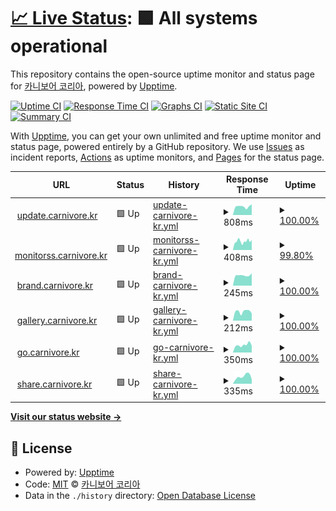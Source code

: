 # [📈 Live Status](https://status.carnivore.kr): <!--live status--> **🟩 All systems operational**

This repository contains the open-source uptime monitor and status page for [카니보어 코리아](https://carnivore.kr), powered by [Upptime](https://github.com/upptime/upptime).

[![Uptime CI](https://github.com/CarnivoreKR/status/workflows/Uptime%20CI/badge.svg)](https://github.com/CarnivoreKR/status/actions?query=workflow%3A%22Uptime+CI%22)
[![Response Time CI](https://github.com/CarnivoreKR/status/workflows/Response%20Time%20CI/badge.svg)](https://github.com/CarnivoreKR/status/actions?query=workflow%3A%22Response+Time+CI%22)
[![Graphs CI](https://github.com/CarnivoreKR/status/workflows/Graphs%20CI/badge.svg)](https://github.com/CarnivoreKR/status/actions?query=workflow%3A%22Graphs+CI%22)
[![Static Site CI](https://github.com/CarnivoreKR/status/workflows/Static%20Site%20CI/badge.svg)](https://github.com/CarnivoreKR/status/actions?query=workflow%3A%22Static+Site+CI%22)
[![Summary CI](https://github.com/CarnivoreKR/status/workflows/Summary%20CI/badge.svg)](https://github.com/CarnivoreKR/status/actions?query=workflow%3A%22Summary+CI%22)

With [Upptime](https://upptime.js.org), you can get your own unlimited and free uptime monitor and status page, powered entirely by a GitHub repository. We use [Issues](https://github.com/CarnivoreKR/status/issues) as incident reports, [Actions](https://github.com/CarnivoreKR/status/actions) as uptime monitors, and [Pages](https://status.carnivore.kr) for the status page.

<!--start: status pages-->
<!-- This summary is generated by Upptime (https://github.com/upptime/upptime) -->
<!-- Do not edit this manually, your changes will be overwritten -->
<!-- prettier-ignore -->
| URL | Status | History | Response Time | Uptime |
| --- | ------ | ------- | ------------- | ------ |
| <img alt="" src="https://icons.duckduckgo.com/ip3/update.carnivore.kr.ico" height="13"> [update.carnivore.kr](https://update.carnivore.kr/) | 🟩 Up | [update-carnivore-kr.yml](https://github.com/CarnivoreKR/status/commits/HEAD/history/update-carnivore-kr.yml) | <details><summary><img alt="Response time graph" src="./graphs/update-carnivore-kr/response-time-week.png" height="20"> 808ms</summary><br><a href="https://status.carnivore.kr/history/update-carnivore-kr"><img alt="Response time 1000" src="https://img.shields.io/endpoint?url=https%3A%2F%2Fraw.githubusercontent.com%2FCarnivoreKR%2Fstatus%2FHEAD%2Fapi%2Fupdate-carnivore-kr%2Fresponse-time.json"></a><br><a href="https://status.carnivore.kr/history/update-carnivore-kr"><img alt="24-hour response time 1008" src="https://img.shields.io/endpoint?url=https%3A%2F%2Fraw.githubusercontent.com%2FCarnivoreKR%2Fstatus%2FHEAD%2Fapi%2Fupdate-carnivore-kr%2Fresponse-time-day.json"></a><br><a href="https://status.carnivore.kr/history/update-carnivore-kr"><img alt="7-day response time 808" src="https://img.shields.io/endpoint?url=https%3A%2F%2Fraw.githubusercontent.com%2FCarnivoreKR%2Fstatus%2FHEAD%2Fapi%2Fupdate-carnivore-kr%2Fresponse-time-week.json"></a><br><a href="https://status.carnivore.kr/history/update-carnivore-kr"><img alt="30-day response time 1015" src="https://img.shields.io/endpoint?url=https%3A%2F%2Fraw.githubusercontent.com%2FCarnivoreKR%2Fstatus%2FHEAD%2Fapi%2Fupdate-carnivore-kr%2Fresponse-time-month.json"></a><br><a href="https://status.carnivore.kr/history/update-carnivore-kr"><img alt="1-year response time 1000" src="https://img.shields.io/endpoint?url=https%3A%2F%2Fraw.githubusercontent.com%2FCarnivoreKR%2Fstatus%2FHEAD%2Fapi%2Fupdate-carnivore-kr%2Fresponse-time-year.json"></a></details> | <details><summary><a href="https://status.carnivore.kr/history/update-carnivore-kr">100.00%</a></summary><a href="https://status.carnivore.kr/history/update-carnivore-kr"><img alt="All-time uptime 100.00%" src="https://img.shields.io/endpoint?url=https%3A%2F%2Fraw.githubusercontent.com%2FCarnivoreKR%2Fstatus%2FHEAD%2Fapi%2Fupdate-carnivore-kr%2Fuptime.json"></a><br><a href="https://status.carnivore.kr/history/update-carnivore-kr"><img alt="24-hour uptime 100.00%" src="https://img.shields.io/endpoint?url=https%3A%2F%2Fraw.githubusercontent.com%2FCarnivoreKR%2Fstatus%2FHEAD%2Fapi%2Fupdate-carnivore-kr%2Fuptime-day.json"></a><br><a href="https://status.carnivore.kr/history/update-carnivore-kr"><img alt="7-day uptime 100.00%" src="https://img.shields.io/endpoint?url=https%3A%2F%2Fraw.githubusercontent.com%2FCarnivoreKR%2Fstatus%2FHEAD%2Fapi%2Fupdate-carnivore-kr%2Fuptime-week.json"></a><br><a href="https://status.carnivore.kr/history/update-carnivore-kr"><img alt="30-day uptime 100.00%" src="https://img.shields.io/endpoint?url=https%3A%2F%2Fraw.githubusercontent.com%2FCarnivoreKR%2Fstatus%2FHEAD%2Fapi%2Fupdate-carnivore-kr%2Fuptime-month.json"></a><br><a href="https://status.carnivore.kr/history/update-carnivore-kr"><img alt="1-year uptime 100.00%" src="https://img.shields.io/endpoint?url=https%3A%2F%2Fraw.githubusercontent.com%2FCarnivoreKR%2Fstatus%2FHEAD%2Fapi%2Fupdate-carnivore-kr%2Fuptime-year.json"></a></details>
| <img alt="" src="https://icons.duckduckgo.com/ip3/monitorss.carnivore.kr.ico" height="13"> [monitorss.carnivore.kr](https://monitorss.carnivore.kr/) | 🟩 Up | [monitorss-carnivore-kr.yml](https://github.com/CarnivoreKR/status/commits/HEAD/history/monitorss-carnivore-kr.yml) | <details><summary><img alt="Response time graph" src="./graphs/monitorss-carnivore-kr/response-time-week.png" height="20"> 408ms</summary><br><a href="https://status.carnivore.kr/history/monitorss-carnivore-kr"><img alt="Response time 1366" src="https://img.shields.io/endpoint?url=https%3A%2F%2Fraw.githubusercontent.com%2FCarnivoreKR%2Fstatus%2FHEAD%2Fapi%2Fmonitorss-carnivore-kr%2Fresponse-time.json"></a><br><a href="https://status.carnivore.kr/history/monitorss-carnivore-kr"><img alt="24-hour response time 480" src="https://img.shields.io/endpoint?url=https%3A%2F%2Fraw.githubusercontent.com%2FCarnivoreKR%2Fstatus%2FHEAD%2Fapi%2Fmonitorss-carnivore-kr%2Fresponse-time-day.json"></a><br><a href="https://status.carnivore.kr/history/monitorss-carnivore-kr"><img alt="7-day response time 408" src="https://img.shields.io/endpoint?url=https%3A%2F%2Fraw.githubusercontent.com%2FCarnivoreKR%2Fstatus%2FHEAD%2Fapi%2Fmonitorss-carnivore-kr%2Fresponse-time-week.json"></a><br><a href="https://status.carnivore.kr/history/monitorss-carnivore-kr"><img alt="30-day response time 651" src="https://img.shields.io/endpoint?url=https%3A%2F%2Fraw.githubusercontent.com%2FCarnivoreKR%2Fstatus%2FHEAD%2Fapi%2Fmonitorss-carnivore-kr%2Fresponse-time-month.json"></a><br><a href="https://status.carnivore.kr/history/monitorss-carnivore-kr"><img alt="1-year response time 1366" src="https://img.shields.io/endpoint?url=https%3A%2F%2Fraw.githubusercontent.com%2FCarnivoreKR%2Fstatus%2FHEAD%2Fapi%2Fmonitorss-carnivore-kr%2Fresponse-time-year.json"></a></details> | <details><summary><a href="https://status.carnivore.kr/history/monitorss-carnivore-kr">99.80%</a></summary><a href="https://status.carnivore.kr/history/monitorss-carnivore-kr"><img alt="All-time uptime 97.92%" src="https://img.shields.io/endpoint?url=https%3A%2F%2Fraw.githubusercontent.com%2FCarnivoreKR%2Fstatus%2FHEAD%2Fapi%2Fmonitorss-carnivore-kr%2Fuptime.json"></a><br><a href="https://status.carnivore.kr/history/monitorss-carnivore-kr"><img alt="24-hour uptime 100.00%" src="https://img.shields.io/endpoint?url=https%3A%2F%2Fraw.githubusercontent.com%2FCarnivoreKR%2Fstatus%2FHEAD%2Fapi%2Fmonitorss-carnivore-kr%2Fuptime-day.json"></a><br><a href="https://status.carnivore.kr/history/monitorss-carnivore-kr"><img alt="7-day uptime 99.80%" src="https://img.shields.io/endpoint?url=https%3A%2F%2Fraw.githubusercontent.com%2FCarnivoreKR%2Fstatus%2FHEAD%2Fapi%2Fmonitorss-carnivore-kr%2Fuptime-week.json"></a><br><a href="https://status.carnivore.kr/history/monitorss-carnivore-kr"><img alt="30-day uptime 99.23%" src="https://img.shields.io/endpoint?url=https%3A%2F%2Fraw.githubusercontent.com%2FCarnivoreKR%2Fstatus%2FHEAD%2Fapi%2Fmonitorss-carnivore-kr%2Fuptime-month.json"></a><br><a href="https://status.carnivore.kr/history/monitorss-carnivore-kr"><img alt="1-year uptime 97.92%" src="https://img.shields.io/endpoint?url=https%3A%2F%2Fraw.githubusercontent.com%2FCarnivoreKR%2Fstatus%2FHEAD%2Fapi%2Fmonitorss-carnivore-kr%2Fuptime-year.json"></a></details>
| <img alt="" src="https://icons.duckduckgo.com/ip3/brand.carnivore.kr.ico" height="13"> [brand.carnivore.kr](https://brand.carnivore.kr/) | 🟩 Up | [brand-carnivore-kr.yml](https://github.com/CarnivoreKR/status/commits/HEAD/history/brand-carnivore-kr.yml) | <details><summary><img alt="Response time graph" src="./graphs/brand-carnivore-kr/response-time-week.png" height="20"> 245ms</summary><br><a href="https://status.carnivore.kr/history/brand-carnivore-kr"><img alt="Response time 247" src="https://img.shields.io/endpoint?url=https%3A%2F%2Fraw.githubusercontent.com%2FCarnivoreKR%2Fstatus%2FHEAD%2Fapi%2Fbrand-carnivore-kr%2Fresponse-time.json"></a><br><a href="https://status.carnivore.kr/history/brand-carnivore-kr"><img alt="24-hour response time 294" src="https://img.shields.io/endpoint?url=https%3A%2F%2Fraw.githubusercontent.com%2FCarnivoreKR%2Fstatus%2FHEAD%2Fapi%2Fbrand-carnivore-kr%2Fresponse-time-day.json"></a><br><a href="https://status.carnivore.kr/history/brand-carnivore-kr"><img alt="7-day response time 245" src="https://img.shields.io/endpoint?url=https%3A%2F%2Fraw.githubusercontent.com%2FCarnivoreKR%2Fstatus%2FHEAD%2Fapi%2Fbrand-carnivore-kr%2Fresponse-time-week.json"></a><br><a href="https://status.carnivore.kr/history/brand-carnivore-kr"><img alt="30-day response time 251" src="https://img.shields.io/endpoint?url=https%3A%2F%2Fraw.githubusercontent.com%2FCarnivoreKR%2Fstatus%2FHEAD%2Fapi%2Fbrand-carnivore-kr%2Fresponse-time-month.json"></a><br><a href="https://status.carnivore.kr/history/brand-carnivore-kr"><img alt="1-year response time 247" src="https://img.shields.io/endpoint?url=https%3A%2F%2Fraw.githubusercontent.com%2FCarnivoreKR%2Fstatus%2FHEAD%2Fapi%2Fbrand-carnivore-kr%2Fresponse-time-year.json"></a></details> | <details><summary><a href="https://status.carnivore.kr/history/brand-carnivore-kr">100.00%</a></summary><a href="https://status.carnivore.kr/history/brand-carnivore-kr"><img alt="All-time uptime 100.00%" src="https://img.shields.io/endpoint?url=https%3A%2F%2Fraw.githubusercontent.com%2FCarnivoreKR%2Fstatus%2FHEAD%2Fapi%2Fbrand-carnivore-kr%2Fuptime.json"></a><br><a href="https://status.carnivore.kr/history/brand-carnivore-kr"><img alt="24-hour uptime 100.00%" src="https://img.shields.io/endpoint?url=https%3A%2F%2Fraw.githubusercontent.com%2FCarnivoreKR%2Fstatus%2FHEAD%2Fapi%2Fbrand-carnivore-kr%2Fuptime-day.json"></a><br><a href="https://status.carnivore.kr/history/brand-carnivore-kr"><img alt="7-day uptime 100.00%" src="https://img.shields.io/endpoint?url=https%3A%2F%2Fraw.githubusercontent.com%2FCarnivoreKR%2Fstatus%2FHEAD%2Fapi%2Fbrand-carnivore-kr%2Fuptime-week.json"></a><br><a href="https://status.carnivore.kr/history/brand-carnivore-kr"><img alt="30-day uptime 100.00%" src="https://img.shields.io/endpoint?url=https%3A%2F%2Fraw.githubusercontent.com%2FCarnivoreKR%2Fstatus%2FHEAD%2Fapi%2Fbrand-carnivore-kr%2Fuptime-month.json"></a><br><a href="https://status.carnivore.kr/history/brand-carnivore-kr"><img alt="1-year uptime 100.00%" src="https://img.shields.io/endpoint?url=https%3A%2F%2Fraw.githubusercontent.com%2FCarnivoreKR%2Fstatus%2FHEAD%2Fapi%2Fbrand-carnivore-kr%2Fuptime-year.json"></a></details>
| <img alt="" src="https://icons.duckduckgo.com/ip3/gallery.carnivore.kr.ico" height="13"> [gallery.carnivore.kr](https://gallery.carnivore.kr/) | 🟩 Up | [gallery-carnivore-kr.yml](https://github.com/CarnivoreKR/status/commits/HEAD/history/gallery-carnivore-kr.yml) | <details><summary><img alt="Response time graph" src="./graphs/gallery-carnivore-kr/response-time-week.png" height="20"> 212ms</summary><br><a href="https://status.carnivore.kr/history/gallery-carnivore-kr"><img alt="Response time 222" src="https://img.shields.io/endpoint?url=https%3A%2F%2Fraw.githubusercontent.com%2FCarnivoreKR%2Fstatus%2FHEAD%2Fapi%2Fgallery-carnivore-kr%2Fresponse-time.json"></a><br><a href="https://status.carnivore.kr/history/gallery-carnivore-kr"><img alt="24-hour response time 171" src="https://img.shields.io/endpoint?url=https%3A%2F%2Fraw.githubusercontent.com%2FCarnivoreKR%2Fstatus%2FHEAD%2Fapi%2Fgallery-carnivore-kr%2Fresponse-time-day.json"></a><br><a href="https://status.carnivore.kr/history/gallery-carnivore-kr"><img alt="7-day response time 212" src="https://img.shields.io/endpoint?url=https%3A%2F%2Fraw.githubusercontent.com%2FCarnivoreKR%2Fstatus%2FHEAD%2Fapi%2Fgallery-carnivore-kr%2Fresponse-time-week.json"></a><br><a href="https://status.carnivore.kr/history/gallery-carnivore-kr"><img alt="30-day response time 236" src="https://img.shields.io/endpoint?url=https%3A%2F%2Fraw.githubusercontent.com%2FCarnivoreKR%2Fstatus%2FHEAD%2Fapi%2Fgallery-carnivore-kr%2Fresponse-time-month.json"></a><br><a href="https://status.carnivore.kr/history/gallery-carnivore-kr"><img alt="1-year response time 222" src="https://img.shields.io/endpoint?url=https%3A%2F%2Fraw.githubusercontent.com%2FCarnivoreKR%2Fstatus%2FHEAD%2Fapi%2Fgallery-carnivore-kr%2Fresponse-time-year.json"></a></details> | <details><summary><a href="https://status.carnivore.kr/history/gallery-carnivore-kr">100.00%</a></summary><a href="https://status.carnivore.kr/history/gallery-carnivore-kr"><img alt="All-time uptime 100.00%" src="https://img.shields.io/endpoint?url=https%3A%2F%2Fraw.githubusercontent.com%2FCarnivoreKR%2Fstatus%2FHEAD%2Fapi%2Fgallery-carnivore-kr%2Fuptime.json"></a><br><a href="https://status.carnivore.kr/history/gallery-carnivore-kr"><img alt="24-hour uptime 100.00%" src="https://img.shields.io/endpoint?url=https%3A%2F%2Fraw.githubusercontent.com%2FCarnivoreKR%2Fstatus%2FHEAD%2Fapi%2Fgallery-carnivore-kr%2Fuptime-day.json"></a><br><a href="https://status.carnivore.kr/history/gallery-carnivore-kr"><img alt="7-day uptime 100.00%" src="https://img.shields.io/endpoint?url=https%3A%2F%2Fraw.githubusercontent.com%2FCarnivoreKR%2Fstatus%2FHEAD%2Fapi%2Fgallery-carnivore-kr%2Fuptime-week.json"></a><br><a href="https://status.carnivore.kr/history/gallery-carnivore-kr"><img alt="30-day uptime 100.00%" src="https://img.shields.io/endpoint?url=https%3A%2F%2Fraw.githubusercontent.com%2FCarnivoreKR%2Fstatus%2FHEAD%2Fapi%2Fgallery-carnivore-kr%2Fuptime-month.json"></a><br><a href="https://status.carnivore.kr/history/gallery-carnivore-kr"><img alt="1-year uptime 100.00%" src="https://img.shields.io/endpoint?url=https%3A%2F%2Fraw.githubusercontent.com%2FCarnivoreKR%2Fstatus%2FHEAD%2Fapi%2Fgallery-carnivore-kr%2Fuptime-year.json"></a></details>
| <img alt="" src="https://icons.duckduckgo.com/ip3/go.carnivore.kr.ico" height="13"> [go.carnivore.kr](https://go.carnivore.kr/) | 🟩 Up | [go-carnivore-kr.yml](https://github.com/CarnivoreKR/status/commits/HEAD/history/go-carnivore-kr.yml) | <details><summary><img alt="Response time graph" src="./graphs/go-carnivore-kr/response-time-week.png" height="20"> 350ms</summary><br><a href="https://status.carnivore.kr/history/go-carnivore-kr"><img alt="Response time 429" src="https://img.shields.io/endpoint?url=https%3A%2F%2Fraw.githubusercontent.com%2FCarnivoreKR%2Fstatus%2FHEAD%2Fapi%2Fgo-carnivore-kr%2Fresponse-time.json"></a><br><a href="https://status.carnivore.kr/history/go-carnivore-kr"><img alt="24-hour response time 320" src="https://img.shields.io/endpoint?url=https%3A%2F%2Fraw.githubusercontent.com%2FCarnivoreKR%2Fstatus%2FHEAD%2Fapi%2Fgo-carnivore-kr%2Fresponse-time-day.json"></a><br><a href="https://status.carnivore.kr/history/go-carnivore-kr"><img alt="7-day response time 350" src="https://img.shields.io/endpoint?url=https%3A%2F%2Fraw.githubusercontent.com%2FCarnivoreKR%2Fstatus%2FHEAD%2Fapi%2Fgo-carnivore-kr%2Fresponse-time-week.json"></a><br><a href="https://status.carnivore.kr/history/go-carnivore-kr"><img alt="30-day response time 393" src="https://img.shields.io/endpoint?url=https%3A%2F%2Fraw.githubusercontent.com%2FCarnivoreKR%2Fstatus%2FHEAD%2Fapi%2Fgo-carnivore-kr%2Fresponse-time-month.json"></a><br><a href="https://status.carnivore.kr/history/go-carnivore-kr"><img alt="1-year response time 429" src="https://img.shields.io/endpoint?url=https%3A%2F%2Fraw.githubusercontent.com%2FCarnivoreKR%2Fstatus%2FHEAD%2Fapi%2Fgo-carnivore-kr%2Fresponse-time-year.json"></a></details> | <details><summary><a href="https://status.carnivore.kr/history/go-carnivore-kr">100.00%</a></summary><a href="https://status.carnivore.kr/history/go-carnivore-kr"><img alt="All-time uptime 99.99%" src="https://img.shields.io/endpoint?url=https%3A%2F%2Fraw.githubusercontent.com%2FCarnivoreKR%2Fstatus%2FHEAD%2Fapi%2Fgo-carnivore-kr%2Fuptime.json"></a><br><a href="https://status.carnivore.kr/history/go-carnivore-kr"><img alt="24-hour uptime 100.00%" src="https://img.shields.io/endpoint?url=https%3A%2F%2Fraw.githubusercontent.com%2FCarnivoreKR%2Fstatus%2FHEAD%2Fapi%2Fgo-carnivore-kr%2Fuptime-day.json"></a><br><a href="https://status.carnivore.kr/history/go-carnivore-kr"><img alt="7-day uptime 100.00%" src="https://img.shields.io/endpoint?url=https%3A%2F%2Fraw.githubusercontent.com%2FCarnivoreKR%2Fstatus%2FHEAD%2Fapi%2Fgo-carnivore-kr%2Fuptime-week.json"></a><br><a href="https://status.carnivore.kr/history/go-carnivore-kr"><img alt="30-day uptime 100.00%" src="https://img.shields.io/endpoint?url=https%3A%2F%2Fraw.githubusercontent.com%2FCarnivoreKR%2Fstatus%2FHEAD%2Fapi%2Fgo-carnivore-kr%2Fuptime-month.json"></a><br><a href="https://status.carnivore.kr/history/go-carnivore-kr"><img alt="1-year uptime 99.99%" src="https://img.shields.io/endpoint?url=https%3A%2F%2Fraw.githubusercontent.com%2FCarnivoreKR%2Fstatus%2FHEAD%2Fapi%2Fgo-carnivore-kr%2Fuptime-year.json"></a></details>
| <img alt="" src="https://icons.duckduckgo.com/ip3/share.carnivore.kr.ico" height="13"> [share.carnivore.kr](https://share.carnivore.kr/) | 🟩 Up | [share-carnivore-kr.yml](https://github.com/CarnivoreKR/status/commits/HEAD/history/share-carnivore-kr.yml) | <details><summary><img alt="Response time graph" src="./graphs/share-carnivore-kr/response-time-week.png" height="20"> 335ms</summary><br><a href="https://status.carnivore.kr/history/share-carnivore-kr"><img alt="Response time 393" src="https://img.shields.io/endpoint?url=https%3A%2F%2Fraw.githubusercontent.com%2FCarnivoreKR%2Fstatus%2FHEAD%2Fapi%2Fshare-carnivore-kr%2Fresponse-time.json"></a><br><a href="https://status.carnivore.kr/history/share-carnivore-kr"><img alt="24-hour response time 207" src="https://img.shields.io/endpoint?url=https%3A%2F%2Fraw.githubusercontent.com%2FCarnivoreKR%2Fstatus%2FHEAD%2Fapi%2Fshare-carnivore-kr%2Fresponse-time-day.json"></a><br><a href="https://status.carnivore.kr/history/share-carnivore-kr"><img alt="7-day response time 335" src="https://img.shields.io/endpoint?url=https%3A%2F%2Fraw.githubusercontent.com%2FCarnivoreKR%2Fstatus%2FHEAD%2Fapi%2Fshare-carnivore-kr%2Fresponse-time-week.json"></a><br><a href="https://status.carnivore.kr/history/share-carnivore-kr"><img alt="30-day response time 364" src="https://img.shields.io/endpoint?url=https%3A%2F%2Fraw.githubusercontent.com%2FCarnivoreKR%2Fstatus%2FHEAD%2Fapi%2Fshare-carnivore-kr%2Fresponse-time-month.json"></a><br><a href="https://status.carnivore.kr/history/share-carnivore-kr"><img alt="1-year response time 393" src="https://img.shields.io/endpoint?url=https%3A%2F%2Fraw.githubusercontent.com%2FCarnivoreKR%2Fstatus%2FHEAD%2Fapi%2Fshare-carnivore-kr%2Fresponse-time-year.json"></a></details> | <details><summary><a href="https://status.carnivore.kr/history/share-carnivore-kr">100.00%</a></summary><a href="https://status.carnivore.kr/history/share-carnivore-kr"><img alt="All-time uptime 100.00%" src="https://img.shields.io/endpoint?url=https%3A%2F%2Fraw.githubusercontent.com%2FCarnivoreKR%2Fstatus%2FHEAD%2Fapi%2Fshare-carnivore-kr%2Fuptime.json"></a><br><a href="https://status.carnivore.kr/history/share-carnivore-kr"><img alt="24-hour uptime 100.00%" src="https://img.shields.io/endpoint?url=https%3A%2F%2Fraw.githubusercontent.com%2FCarnivoreKR%2Fstatus%2FHEAD%2Fapi%2Fshare-carnivore-kr%2Fuptime-day.json"></a><br><a href="https://status.carnivore.kr/history/share-carnivore-kr"><img alt="7-day uptime 100.00%" src="https://img.shields.io/endpoint?url=https%3A%2F%2Fraw.githubusercontent.com%2FCarnivoreKR%2Fstatus%2FHEAD%2Fapi%2Fshare-carnivore-kr%2Fuptime-week.json"></a><br><a href="https://status.carnivore.kr/history/share-carnivore-kr"><img alt="30-day uptime 100.00%" src="https://img.shields.io/endpoint?url=https%3A%2F%2Fraw.githubusercontent.com%2FCarnivoreKR%2Fstatus%2FHEAD%2Fapi%2Fshare-carnivore-kr%2Fuptime-month.json"></a><br><a href="https://status.carnivore.kr/history/share-carnivore-kr"><img alt="1-year uptime 100.00%" src="https://img.shields.io/endpoint?url=https%3A%2F%2Fraw.githubusercontent.com%2FCarnivoreKR%2Fstatus%2FHEAD%2Fapi%2Fshare-carnivore-kr%2Fuptime-year.json"></a></details>

<!--end: status pages-->

[**Visit our status website →**](https://status.carnivore.kr)

## 📄 License

- Powered by: [Upptime](https://github.com/upptime/upptime)
- Code: [MIT](./LICENSE) © [카니보어 코리아](https://carnivore.kr)
- Data in the `./history` directory: [Open Database License](https://opendatacommons.org/licenses/odbl/1-0/)
